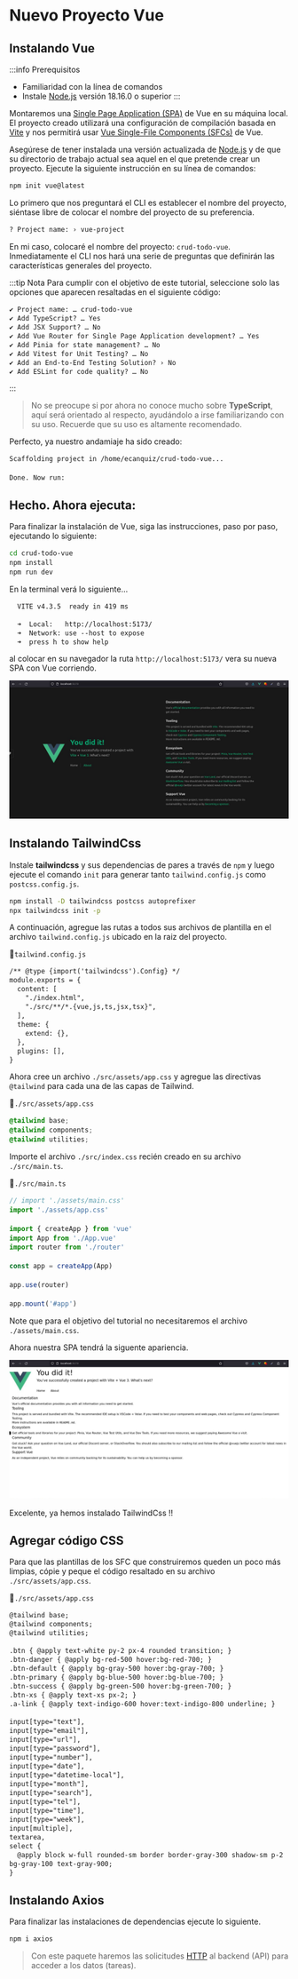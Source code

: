 # Nuevo Proyecto Vue

## Instalando Vue

:::info Prerequisitos
- Familiaridad con la línea de comandos
- Instale [Node.js](https://nodejs.org) versión 18.16.0 o superior
:::

Montaremos una [Single Page Application (SPA)](https://vuejs.org/guide/extras/ways-of-using-vue.html#single-page-application-spa) de Vue en su máquina local. El proyecto creado utilizará una configuración de compilación basada en [Vite](https://vitejs.dev/) y nos permitirá usar [Vue Single-File Components (SFCs)](https://vuejs.org/guide/scaling-up/sfc.html) de Vue.

Asegúrese de tener instalada una versión actualizada de [Node.js](https://nodejs.org) y de que su directorio de trabajo actual sea aquel en el que pretende crear un proyecto. Ejecute la siguiente instrucción en su línea de comandos:

```sh
npm init vue@latest
```

Lo primero que nos preguntará el CLI es establecer el nombre del proyecto, siéntase libre de colocar el nombre del proyecto de su preferencia.

```sh
? Project name: › vue-project
```

En mi caso, colocaré el nombre del proyecto: `crud-todo-vue`. Inmediatamente el CLI nos hará una serie de preguntas que definirán las características generales del proyecto. 

:::tip Nota
Para cumplir con el objetivo de este tutorial, seleccione solo las opciones que aparecen resaltadas en el siguiente código:
```sh{1,2,4}
✔ Project name: … crud-todo-vue
✔ Add TypeScript? … Yes
✔ Add JSX Support? … No
✔ Add Vue Router for Single Page Application development? … Yes
✔ Add Pinia for state management? … No
✔ Add Vitest for Unit Testing? … No
✔ Add an End-to-End Testing Solution? › No
✔ Add ESLint for code quality? … No
```
:::

>No se preocupe si por ahora no conoce mucho sobre **TypeScript**, aquí será orientado al respecto, ayudándolo a irse familiarizando con su uso. Recuerde que su uso es altamente recomendado.

Perfecto, ya nuestro andamiaje ha sido creado:

```sh
Scaffolding project in /home/ecanquiz/crud-todo-vue...

Done. Now run:
```
## Hecho. Ahora ejecuta:

Para finalizar la instalación de Vue, siga las instrucciones, paso por paso, ejecutando lo siguiente:
```sh
cd crud-todo-vue
npm install
npm run dev
```

En la terminal verá lo siguiente...

```sh{3}
  VITE v4.3.5  ready in 419 ms

  ➜  Local:   http://localhost:5173/
  ➜  Network: use --host to expose
  ➜  press h to show help
```

al colocar en su navegador la ruta `http://localhost:5173/` vera su nueva SPA con Vue corriendo.

![vue-new-project](./img/vue-new-project-1.jpg)

## Instalando TailwindCss
Instale **tailwindcss** y sus dependencias de pares a través de `npm` y luego ejecute el comando `init` para generar tanto `tailwind.config.js` como `postcss.config.js`.

```sh
npm install -D tailwindcss postcss autoprefixer
npx tailwindcss init -p
```

A continuación, agregue las rutas a todos sus archivos de plantilla en el archivo `tailwind.config.js` ubicado en la raiz del proyecto.

📃`tailwind.config.js`
```js{4,5}
/** @type {import('tailwindcss').Config} */ 
module.exports = {
  content: [
    "./index.html",
    "./src/**/*.{vue,js,ts,jsx,tsx}",
  ],
  theme: {
    extend: {},
  },
  plugins: [],
}
```

Ahora cree un archivo `./src/assets/app.css` y agregue las directivas `@tailwind` para cada una de las capas de Tailwind.

📃`./src/assets/app.css`
```css
@tailwind base;
@tailwind components;
@tailwind utilities;
```

Importe el archivo `./src/index.css` recién creado en su archivo `./src/main.ts`.

📃`./src/main.ts`
```ts
// import './assets/main.css'
import './assets/app.css'

import { createApp } from 'vue'
import App from './App.vue'
import router from './router'

const app = createApp(App)

app.use(router)

app.mount('#app')
```
Note que para el objetivo del tutorial no necesitaremos el archivo `./assets/main.css`.

Ahora nuestra SPA tendrá la siguente apariencia.

![vue-new-project](./img/vue-new-project-2.jpg)

Excelente, ya hemos instalado TailwindCss !!

## Agregar código CSS

Para que las plantillas de los SFC que construiremos queden un poco más limpias, cópie y peque el código resaltado en su archivo `./src/assets/app.css`.

📃`./src/assets/app.css`
```css{5,6,7,8,9,10,11,13,14,15,16,17,18,19,20,21,22,23,24,25,26,27,28,29}
@tailwind base;
@tailwind components;
@tailwind utilities;

.btn { @apply text-white py-2 px-4 rounded transition; }
.btn-danger { @apply bg-red-500 hover:bg-red-700; }
.btn-default { @apply bg-gray-500 hover:bg-gray-700; }
.btn-primary { @apply bg-blue-500 hover:bg-blue-700; }
.btn-success { @apply bg-green-500 hover:bg-green-700; }
.btn-xs { @apply text-xs px-2; }
.a-link { @apply text-indigo-600 hover:text-indigo-800 underline; }

input[type="text"],
input[type="email"],
input[type="url"],
input[type="password"],
input[type="number"],
input[type="date"],
input[type="datetime-local"],
input[type="month"],
input[type="search"],
input[type="tel"],
input[type="time"],
input[type="week"],
input[multiple],
textarea,
select {
  @apply block w-full rounded-sm border border-gray-300 shadow-sm p-2 bg-gray-100 text-gray-900;
}
```

## Instalando Axios

Para finalizar las instalaciones de dependencias ejecute lo siguiente.

```sh
npm i axios
```

>Con este paquete haremos las solicitudes [HTTP](https://developer.mozilla.org/en-US/docs/Web/HTTP) al backend (API) para acceder a los datos (tareas).

